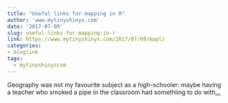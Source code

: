 ```yaml
---
title: "Useful links for mapping in R"
author: 'www.mytinyshinys.com'
date: '2017-07-09'
slug: useful-links-for-mapping-in-r
link: https://www.mytinyshinys.com/2017/07/09/mapl/
categories:
- bloglink
tags:
  - mytinyshinyscom
---
```


Geography was not my favourite subject as a high-schooler: maybe having a teacher who smoked a pipe in the classroom had somethiing to do with[... <i class="fas fa-external-link-alt"></i>](https://www.mytinyshinys.com/2017/07/09/mapl/)

